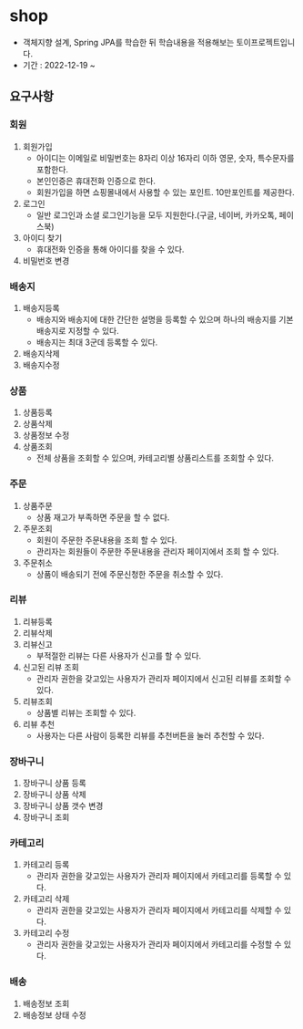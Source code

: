 # shop


- 객체지향 설계, Spring JPA를 학습한 뒤 학습내용을 적용해보는 토이프로젝트입니다.
- 기간 : 2022-12-19 ~


## 요구사항

### 회원
1. 회원가입
    - 아이디는 이메일로 비밀번호는 8자리 이상 16자리 이하 영문, 숫자, 특수문자를 포함한다.
    - 본인인증은 휴대전화 인증으로 한다.
    - 회원가입을 하면 쇼핑몰내에서 사용할 수 있는 포인트. 10만포인트를 제공한다.
2. 로그인
    - 일반 로그인과 소셜 로그인기능을 모두 지원한다.(구글, 네이버, 카카오톡, 페이스북)
3. 아이디 찾기
    - 휴대전화 인증을 통해 아이디를 찾을 수 있다.
4. 비밀번호 변경

### 배송지
1. 배송지등록
    - 배송지와 배송지에 대한 간단한 설명을 등록할 수 있으며 하나의 배송지를 기본배송지로 지정할 수 있다.
    - 배송지는 최대 3군데 등록할 수 있다.
2. 배송지삭제
3. 배송지수정

### 상품
1. 상품등록
2. 상품삭제
3. 상품정보 수정
4. 상품조회
   - 전체 상품을 조회할 수 있으며, 카테고리별 상품리스트를 조회할 수 있다.

### 주문
1. 상품주문
    - 상품 재고가 부족하면 주문을 할 수 없다.
2. 주문조회
   - 회원이 주문한 주문내용을 조회 할 수 있다.
   - 관리자는 회원들이 주문한 주문내용을 관리자 페이지에서 조회 할 수 있다.
3. 주문취소
    - 상품이 배송되기 전에 주문신청한 주문을 취소할 수 있다.

### 리뷰
1. 리뷰등록
2. 리뷰삭제
3. 리뷰신고
   - 부적절한 리뷰는 다른 사용자가 신고를 할 수 있다.
4. 신고된 리뷰 조회
   - 관리자 권한을 갖고있는 사용자가 관리자 페이지에서 신고된 리뷰를 조회할 수 있다.
5. 리뷰조회
   - 상품별 리뷰는 조회할 수 있다.
6. 리뷰 추천
   - 사용자는 다른 사람이 등록한 리뷰를 추천버튼을 눌러 추천할 수 있다.

### 장바구니
1. 장바구니 상품 등록
2. 장바구니 상품 삭제
3. 장바구니 상품 갯수 변경
4. 장바구니 조회

### 카테고리
1. 카테고리 등록
   - 관리자 권한을 갖고있는 사용자가 관리자 페이지에서 카테고리를 등록할 수 있다.
2. 카테고리 삭제
   - 관리자 권한을 갖고있는 사용자가 관리자 페이지에서 카테고리를 삭제할 수 있다.
3. 카테고리 수정
   - 관리자 권한을 갖고있는 사용자가 관리자 페이지에서 카테고리를 수정할 수 있다.

### 배송
1. 배송정보 조회
2. 배송정보 상태 수정
